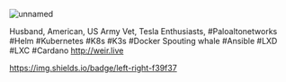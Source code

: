 ![unnamed](https://user-images.githubusercontent.com/32914889/152344175-e068c21b-d9b3-4fd5-b0f9-4ae618f7091b.png)

Husband, American, US Army Vet, Tesla Enthusiasts, #Paloaltonetworks #Helm #Kubernetes #K8s #K3s #Docker Spouting whale #Ansible #LXD #LXC #Cardano http://weir.live

https://img.shields.io/badge/left-right-f39f37
